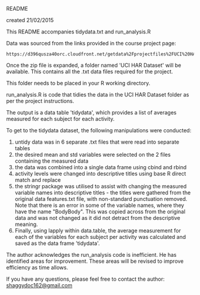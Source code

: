 
README

created 21/02/2015

This README accompanies tidydata.txt and run_analysis.R

Data was sourced from the links provided in the course project page:
	
	https://d396qusza40orc.cloudfront.net/getdata%2Fprojectfiles%2FUCI%20HAR%20Dataset.zip 

Once the zip file is expanded, a folder named 'UCI HAR Dataset' will be available.  This contains all the .txt data files required for the project.

This folder needs to be placed in your R working directory.

run_analysis.R is code that tidies the data in the UCI HAR Dataset folder as per the project instructions.

The output is a data table 'tidydata', which provides a list of averages measured for each subject for each activity.

To get to the tidydata dataset, the following manipulations were conducted:

1. untidy data was in 6 separate .txt files that were read into separate tables
2. the desired mean and std variables were selected on the 2 files containing the measured data
3. the data was combined into a single data frame using cbind and rbind
4. activity levels were changed into descriptive titles using base R direct match and replace
5. the stringr package was utilised to assist with changing the measured variable names into descriptive titles - the titles were gathered from the original data features.txt file, with non-standard punctuation removed.  Note that there is an error in some of the variable names, where they have the name "BodyBody". This was copied across from the original data and was not changed as it did not detract from the descriptive meaning.
6. Finally, using lapply within data.table, the average measurement for each of the variables for each subject per activity was calculated and saved as the data frame 'tidydata'.

The author acknowledges the run_analysis code is inefficient.  He has identified areas for improvement.  These areas will be revised to improve efficiency as time allows.

If you have any questions, please feel free to contact the author: shaggydoc162@gmail.com
